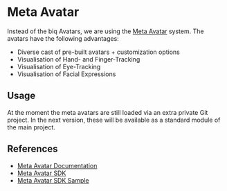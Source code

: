 # Meta Avatar

Instead of the biq Avatars, we are using the [Meta Avatar](https://developer.oculus.com/documentation/unity/meta-avatars-overview/) system. 
The avatars have the following advantages:

* Diverse cast of pre-built avatars + customization options
* Visualisation of Hand- and Finger-Tracking
* Visualisation of Eye-Tracking
* Visualisation of Facial Expressions

## Usage
At the moment the meta avatars are still loaded via an extra private Git project.
In the next version, these will be available as a standard module of the main project.

## References
* [Meta Avatar Documentation](https://developer.oculus.com/documentation/unity/meta-avatars-overview/)
* [Meta Avatar SDK](https://assetstore.unity.com/packages/tools/integration/meta-avatars-sdk-271958)
* [Meta Avatar SDK Sample](https://assetstore.unity.com/packages/tools/integration/meta-avatars-sdk-sample-assets-272863)